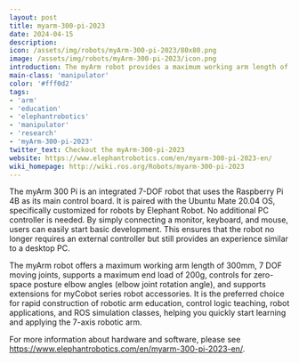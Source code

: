 ```yaml
---
layout: post
title: myarm-300-pi-2023
date: 2024-04-15
description:
icon: /assets/img/robots/myArm-300-pi-2023/80x80.png
image: /assets/img/robots/myArm-300-pi-2023/icon.png
introduction: The myArm robot provides a maximum working arm length of 300 millimeters and 7 degrees of freedom active joints
main-class: 'manipulator'
color: '#fff0d2'
tags:
- 'arm'
- 'education'
- 'elephantrobotics'
- 'manipulator'
- 'research'
- 'myArm-300-pi-2023'
twitter_text: Checkout the myArm-300-pi-2023
website: https://www.elephantrobotics.com/en/myarm-300-pi-2023-en/
wiki_homepage: http://wiki.ros.org/Robots/myarm-300-pi-2023
---
```


The myArm 300 Pi is an integrated 7-DOF robot that uses the Raspberry Pi 4B as its main control board. It is paired with the Ubuntu Mate 20.04 OS, specifically customized for robots by Elephant Robot. No additional PC controller is needed. By simply connecting a monitor, keyboard, and mouse, users can easily start basic development. This ensures that the robot no longer requires an external controller but still provides an experience similar to a desktop PC.

The myArm robot offers a maximum working arm length of 300mm, 7 DOF moving joints, supports a maximum end load of 200g, controls for zero-space posture elbow angles (elbow joint rotation angle), and supports extensions for myCobot series robot accessories. It is the preferred choice for rapid construction of robotic arm education, control logic teaching, robot applications, and ROS simulation classes, helping you quickly start learning and applying the 7-axis robotic arm.

For more information about hardware and software, please see <https://www.elephantrobotics.com/en/myarm-300-pi-2023-en/>.